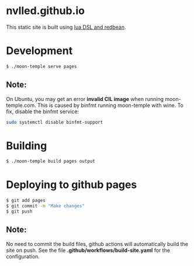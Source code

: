 # nvlled.github.io
This static site is built using [lua DSL and redbean](https://github.com/nvlled/moon-temple).

# Development
```sh
$ ./moon-temple serve pages
```

## Note:
On Ubuntu, you may get an error **invalid CIL image** when running moon-temple.com.
This is caused by binfmt running moon-temple with wine.
To fix, disable the binfmt service:
```sh
sudo systemctl disable binfmt-support
```

# Building
```sh
$ ./moon-temple build pages output
```

# Deploying to github pages
```sh
$ git add pages
$ git commit -m "Make changes"
$ git push
```

## Note: 
No need to commit the build files, github actions will automatically build the site on push.
See the file __.github/workflows/build-site.yaml__ for the configuration.
